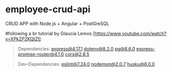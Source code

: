 # employee-crud-api
CRUD APP with Node.js + Angular + PostGreSQL

#following a br tutorial by Glaucia Lemos [https://www.youtube.com/watch?v=XPkZP2KQtZI]

>Dependencies:
express@4.17.1
dotenv@8.2.0
pg@8.6.0
express-promise-router@4.1.0
cors@2.8.5

>Dev-Dependencies:
eslint@7.24.0
nodemon@2.0.7
husku@6.0.0